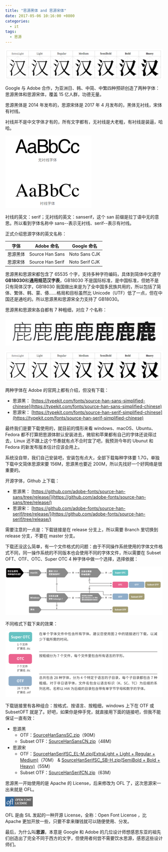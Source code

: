 ```yaml
---
title: "思源黑体 and 思源宋体"
date: 2017-05-06 10:16:00 +0800
categories:
  - it
tags:
  - 思源
---
```


![](./images/serif.7kindsbold.png)

Google 与 Adobe 合作，为亚洲日、韩、中简、中繁四种预研创造了两种字体：思源黑体和思源宋体，覆盖 15 亿人群，功德无量。

思源黑体是 2014 年发布的，思源宋体是 2017 年 4 月发布的，黑体无衬线，宋体有衬线。

衬线并不是中文字体才有的，所有文字都有，无衬线是大老粗，有衬线是装逼，哈哈。

![](./images/serif.and.sanserif.png)

衬线的英文：serif；无衬线的英文：sanserif，这个 san 前缀是拉丁语中无的意思。所以看到字体名称中 sans--表示无衬线、serif--表示有衬线。

正式介绍思源字体的英文名称：

| 字体     | Adobe 命名       | Google 命名    |
| -------- | ---------------- | -------------- |
| 思源黑体 | Source Han Sans  | Noto Sans CJK  |
| 思源宋体 | Source Han Serif | Noto Serif CJK |

思源黑和思源宋都包含了 65535 个字，支持多种字符编码，具体到简体中文遵守**GB18030**和**通用规范汉字表**，GB18030 不是国际标准，是中国标准，但她不是只有简体汉字，GB18030 我国做出来是为了全中国多民族共用的，所以包括了简体、繁体、韩、蒙、傣……格局和目标虽然比 Unicode（UTF）低了一点，但在中国还是通吃的。所以思源黑和思源宋全力支持了 GB18030。

思源黑和思源宋各自都有 7 种粗细，对应 7 个名称：

![](./images/sanserif.7kindsbold.png)

![](./images/serif.7kindsbold.png)

两种字体在 Adobe 的官网上都有介绍，但没有下载：

- 思源黑： [https://typekit.com/fonts/source-han-sans-simplified-chinese](https://typekit.com/fonts/source-han-sans-simplified-chinese)
- 思源宋： [https://typekit.com/fonts/source-han-serif-simplified-chinese](https://typekit.com/fonts/source-han-serif-simplified-chinese)

最终我们是要下载使用的，就目前的情形来看 windows、macOS、Ubuntu、Fedora 都不打算把思源体默认安装进去，微软和苹果都有自己的字体还说得过去，Linux 还不跟上这个节奏就有点不合时宜了吧，我预测今年的 Ubunut 和 Fedora 的新发布版本估计应该会用上。

系统没自带，我们自己安装吧，安装包有点大，全部下载每种字体要 1.7G，单独下载中文简体思源宋要 156M，思源黑也要近 200M，所以先找好一个好网络是很重要的。

开源字体，Github 上下载：

- 思源黑： [https://github.com/adobe-fonts/source-han-sans/tree/release/](https://github.com/adobe-fonts/source-han-sans/tree/release/)
- 思源宋： [https://github.com/adobe-fonts/source-han-serif/tree/release/](https://github.com/adobe-fonts/source-han-serif/tree/release/)

需要注意的一点是：下载链接是在 release 分支上，所以需要 Branch 里切换到 release 分支，不要在 master 分支。

下载还没这么简单，有一个文件格式的问题：由于不同操作系统使用的字体文件格式不同，同一操作系统的不同版本也会使用不同的字体文件，所以需要在 Subset OFT、OTF、OTC、Super OTC 4 种字体中做一个选择，选择依据：

![](./images/select.filetype.png)

不同格式下载下来的效果：

![](./images/otf.otc.png)

下载链接里有各种组合：按格式、按语言、按粗细，windows 上下在 OTF 或 SubsetOFT 就是了。好吧，如果你是伸手党，就直接用下面的链接吧，但我不能保证一直有效：

- 思源黑
  - OTF：[SourceHanSansSC.zip](https://github.com/adobe-fonts/source-han-sans/raw/release/OTF/SourceHanSansSC.zip)（90M）
  - Subset OTF：[SourceHanSansCN.zip](https://github.com/adobe-fonts/source-han-sans/raw/release/SubsetOTF/SourceHanSansCN.zip)（48M）
- 思源宋
  - OTF：[SourceHanSerifSC_EL-M.zip(ExtraLight + Light + Regular + Medium)](https://github.com/adobe-fonts/source-han-serif/raw/release/OTF/SourceHanSerifSC_EL-M.zip)（70M） & [SourceHanSerifSC_SB-H.zip(SemiBold + Bold + Heavy)](https://github.com/adobe-fonts/source-han-serif/raw/release/OTF/SourceHanSerifSC_SB-H.zip)（55M）
  - Subset OTF：[SourceHanSerifCN.zip](https://github.com/adobe-fonts/source-han-serif/raw/release/SubsetOTF/SourceHanSerifCN.zip)（63M）

思源黑一开始使用的是 Apache 的 License，后来修改为 OFL 了，这次思源宋一出来就是 OFL。

![](./images/OFLLogoRectColor.png)

OFL 是由 SIL 发起的一种开源 License，全称：Open Font License ，比 Apache 更加开放一些，只要不拿来赚钱就可以随便使用、分发。

最后，为什么叫**思源**，本意是 Google 和 Adobe 的几位设计师想感恩东亚的祖先们创造出了完全不同于西方的文字，但使用者何尝不需要饮水思源，感恩这些设计师们。
